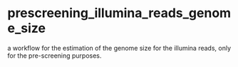 # prescreening_illumina_reads_genome_size
a workflow for the estimation of the genome size for the illumina reads, only for the pre-screening purposes. 
